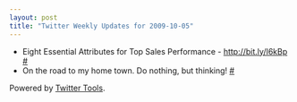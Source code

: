 ```yaml
---
layout: post
title: "Twitter Weekly Updates for 2009-10-05"
---
```


<ul class="aktt_tweet_digest">
	<li>Eight Essential Attributes for Top Sales Performance - <a href="http://bit.ly/I6kBp" rel="nofollow">http://bit.ly/I6kBp</a> <a href="http://twitter.com/Joshua_C/statuses/4640329824">#</a></li>
	<li>On the road to my home town. Do nothing, but thinking! <a href="http://twitter.com/Joshua_C/statuses/4487134839">#</a></li>
</ul>
<p class="aktt_credit">Powered by <a href="http://alexking.org/projects/wordpress">Twitter Tools</a>.</p>